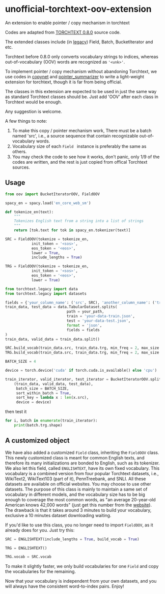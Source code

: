 # unofficial-torchtext-oov-extension
An extension to enable pointer / copy mechanism in torchtext

Codes are adapted from [TORCHTEXT 0.8.0](https://pytorch.org/text/_modules/torchtext/data/field.html)  source code.

The extended classes include (in [legacy](https://github.com/pytorch/text/blob/master/examples/legacy_tutorial/migration_tutorial.ipynb)) Field, Batch, BucketIterator and etc.

Torchtext before 0.8.0 only converts vocabulary strings to indices, whereas out-of-vocabulary (OOV) words are recognized as ```'<unk>'```.

To implement pointer / copy mechanism without abandoning Torchtext, we use codes in [copynet](https://github.com/adamklec/copynet) and [pointer_summarizer](https://github.com/atulkum/pointer_summarizer) to write a light-weight extension for torchtext, though it is far from being official.

The classes in this extension are expected to be used in just the same way as standard Torchtext classes should be. Just add 'OOV' after each class in Torchtext would be enough.

Any suggestion is welcome.

A few things to note:
1. To make this copy / pointer mechanism work, There must be a batch named 'src', i.e., a source sequence that contain recognizable out-of-vocabulary words.
2. Vocabulary size of each ```Field ``` instance is preferably the same as others.
3. You may check the code to see how it works, don't panic, only 1/9 of the codes are written, and the rest is just copied from offical Torchtext sources.

## Usage
```python
from oov import BucketIteratorOOV, FieldOOV

spacy_en = spacy.load('en_core_web_sm')

def tokenize_en(text):
    """
    Tokenizes English text from a string into a list of strings
    """
    return [tok.text for tok in spacy_en.tokenizer(text)]

SRC = FieldOOV(tokenize = tokenize_en, 
            init_token = '<sos>', 
            eos_token = '<eos>', 
            lower = True, 
            include_lengths = True)

TRG = FieldOOV(tokenize = tokenize_en, 
            init_token = '<sos>', 
            eos_token = '<eos>', 
            lower = True)

from torchtext.legacy import data
from torchtext.legacy import datasets

fields = {'your_column_name': ('src', SRC), 'another_column_name': ('trg', TRG)}
train_data, test_data = data.TabularDataset.splits(
                            path = your_path,
                            train = 'your-data-train.json',
                            test = 'your-data-test.json',
                            format = 'json',
                            fields = fields
)
train_data, valid_data = train_data.split()

SRC.build_vocab(train_data.src, train_data.trg, min_freq = 2, max_size = 100)
TRG.build_vocab(train_data.src, train_data.trg, min_freq = 2, max_size = 100)

BATCH_SIZE = 4

device = torch.device('cuda' if torch.cuda.is_available() else 'cpu')

train_iterator, valid_iterator, test_iterator = BucketIteratorOOV.splits(
    (train_data, valid_data, test_data), 
     batch_size = BATCH_SIZE,
     sort_within_batch = True,
     sort_key = lambda x : len(x.src),
     device = device)
```
then test it
```python
for i, batch in enumerate(train_iterator):
	print(batch.trg.shape)
```

## A customized object
We have also added a customized ```Field``` class, inheriting the ```FieldOOV``` class. This newly customized class is meant for common English texts, and therefore its many initializations are bonded to English, such as its tokenizer. We also let this field, called ```ENGLISHTEXT```, have its own fixed vocabulary. This vocabulary is a combined version from four popular Torchtext datasets, i.e., WikiText2, WikiText103 (part of it), PennTreebank, and SNLI. All these datasets are available on official websites. You may choose to use other datasets. The purpose of this class is mainly to maintain a same set of vocabulary in different models, and the vocabulary size has to be big enough to coverage the most common words, as "an average 20-year-old American knows 42,000 words" (just get this number from the [website](https://www.sciencemag.org/news/2016/08/average-20-year-old-american-knows-42000-words-depending-how-you-count-them)). The drawback is that it takes around 3 minutes to build your vocabulary, exclusive a 10 minutes dataset downloading waiting.

If you'd like to use this class, you no longer need to import ```FieldOOV```, as it already does for you. Just try this:
```python
SRC = ENGLISHTEXT(include_lengths = True, build_vocab = True)

TRG = ENGLISHTEXT()

TRG.vocab = SRC.vocab
```
To make it slightly faster, we only build vocabularies for one ```Field``` and copy the vocabularies for the remaining.

Now that your vocabulary is independent from your own datasets, and you will always have the consistent word-to-index pairs. Enjoy!
